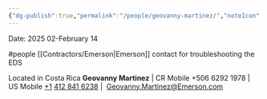 ```yaml
---
{"dg-publish":true,"permalink":"/people/geovanny-martinez/","noteIcon":"","created":"2025-05-20T10:31:33.794-05:00"}
---
```


Date: 2025 02-February 14

#people 
[[Contractors/Emerson\|Emerson]] contact for troubleshooting the EDS

Located in Costa Rica
**Geovanny Martinez** | CR Mobile +506 6292 1978 |  US Mobile [+1](tel:+50662921978 "tel:+50662921978") [412 841 6238](tel:+14128416238 "tel:+14128416238") | 
[Geovanny.Martinez@Emerson.com](mailto:Geovanny.Martinez@Emerson.com "mailto:Geovanny.Martinez@Emerson.com")

